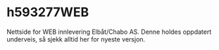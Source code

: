# h593277WEB
 Nettside for WEB innlevering Elbåt/Chabo AS. Denne holdes oppdatert underveis, så sjekk alltid her for nyeste versjon.
